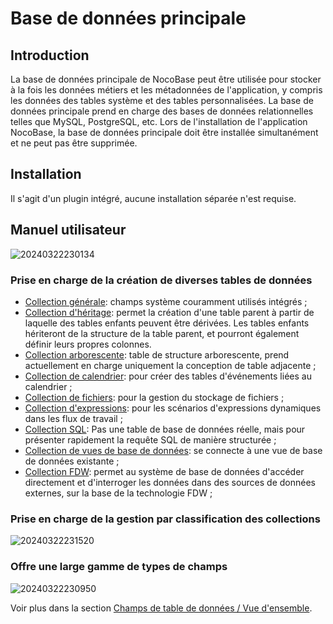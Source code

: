 # Base de données principale

<PluginInfo name="data-source-main"></PluginInfo>

## Introduction

La base de données principale de NocoBase peut être utilisée pour stocker à la fois les données métiers et les métadonnées de l'application, y compris les données des tables système et des tables personnalisées. La base de données principale prend en charge des bases de données relationnelles telles que MySQL, PostgreSQL, etc. Lors de l'installation de l'application NocoBase, la base de données principale doit être installée simultanément et ne peut pas être supprimée.

## Installation

Il s'agit d'un plugin intégré, aucune installation séparée n'est requise.

## Manuel utilisateur

![20240322230134](https://static-docs.nocobase.com/20240322230134.png)

### Prise en charge de la création de diverses tables de données

- [Collection générale](/handbook/data-source-main/general-collection): champs système couramment utilisés intégrés ;
- [Collection d'héritage](/handbook/data-source-main/inheritance-collection): permet la création d'une table parent à partir de laquelle des tables enfants peuvent être dérivées. Les tables enfants hériteront de la structure de la table parent, et pourront également définir leurs propres colonnes.
- [Collection arborescente](/handbook/collection-tree): table de structure arborescente, prend actuellement en charge uniquement la conception de table adjacente ;
- [Collection de calendrier](/handbook/calendar/calendar-collection): pour créer des tables d'événements liées au calendrier ;
- [Collection de fichiers](/handbook/file-manager/file-collection): pour la gestion du stockage de fichiers ;
- [Collection d'expressions](/handbook/collection-expression/collection): pour les scénarios d'expressions dynamiques dans les flux de travail ;
- [Collection SQL](/handbook/collection-sql): Pas une table de base de données réelle, mais pour présenter rapidement la requête SQL de manière structurée ;
- [Collection de vues de base de données](/handbook/collection-view): se connecte à une vue de base de données existante ;
- [Collection FDW](/handbook/collection-fdw): permet au système de base de données d'accéder directement et d'interroger les données dans des sources de données externes, sur la base de la technologie FDW ;

### Prise en charge de la gestion par classification des collections

![20240322231520](https://static-docs.nocobase.com/20240322231520.png)

### Offre une large gamme de types de champs

![20240322230950](https://static-docs.nocobase.com/20240322230950.png)

Voir plus dans la section [Champs de table de données / Vue d'ensemble](/handbook/data-modeling/collection-fields).
